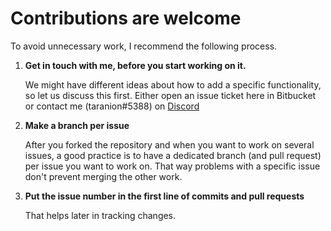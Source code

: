 # Contributions are welcome

To avoid unnecessary work, I recommend the following process.

1. **Get in touch with me, before you start working on it.**

   We might have different ideas about how to add a specific functionality, so let us discuss this first.
   Either open an issue ticket here in Bitbucket or contact me (taranion#5388) on [Discord](https://discord.gg/USE9Gte)
   
2. **Make a branch per issue**

   After you forked the repository and when you want to work on several issues, a good practice is to have a dedicated branch (and pull request) per issue you want to work on. That way problems with a specific issue don't prevent merging the other work.
   
3. **Put the issue number in the first line of commits and pull requests**

   That helps later in tracking changes.